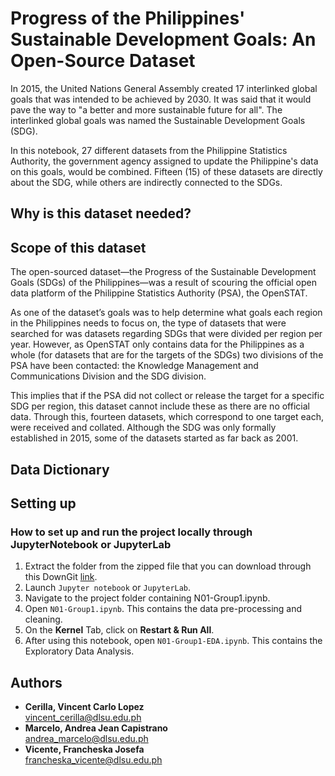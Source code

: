 # Progress of the Philippines' Sustainable Development Goals: An Open-Source Dataset
In 2015, the United Nations General Assembly created 17 interlinked global goals that
was intended to be achieved by 2030. It was said that it would pave the way to "a better and more sustainable future for all". The interlinked global goals was named the Sustainable Development Goals (SDG).

In this notebook, 27 different datasets from the Philippine Statistics Authority, the government agency assigned to update the Philippine's data on this goals, would be combined. Fifteen (15) of these datasets are directly about the SDG, while others are indirectly connected to the SDGs.

## Why is this dataset needed?

## Scope of this dataset
The open-sourced dataset—the Progress of the Sustainable Development Goals (SDGs) of the Philippines—was a result of scouring the official open data platform of the Philippine Statistics Authority (PSA), the OpenSTAT.

As one of the dataset’s goals was to help determine what goals each region in the Philippines needs to focus on, the type of datasets that were searched for was datasets regarding SDGs that were divided per region per year. However, as OpenSTAT only contains data for the Philippines as a whole (for datasets that are for the targets of the SDGs) two divisions of the PSA have been contacted: the Knowledge Management and Communications Division and the SDG division. 

This implies that if the PSA did not collect or release the target for a specific SDG per region, this dataset cannot include these as there are no official data.
Through this, fourteen datasets, which correspond to one target each, were received and collated. Although the SDG was only formally established in 2015, some of the datasets started as far back as 2001.

## Data Dictionary

## Setting up
### How to set up and run the project locally through JupyterNotebook or JupyterLab
1. Extract the folder from the zipped file that you can download through this DownGit [link](https://github.com/francheska-vicente/datapre-project.git).
2. Launch `Jupyter notebook` or `JupyterLab`.
3. Navigate to the project folder containing N01-Group1.ipynb.
4. Open `N01-Group1.ipynb`. This contains the data pre-processing and cleaning.
5. On the **Kernel** Tab, click on **Restart & Run All**.
6. After using this notebook, open `N01-Group1-EDA.ipynb`. This contains the Exploratory Data Analysis.

## Authors
- **Cerilla, Vincent Carlo Lopez** <br/>
vincent_cerilla@dlsu.edu.ph
- **Marcelo, Andrea Jean Capistrano**  <br/>
andrea_marcelo@dlsu.edu.ph
- **Vicente, Francheska Josefa**  <br/>
francheska_vicente@dlsu.edu.ph
